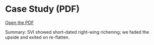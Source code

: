 # Case Study (PDF)

[Open the PDF](../A%20CASE%20STUDY.pdf)

Summary: SVI showed short-dated right-wing richening; we faded the upside and exited on re-flatten.

